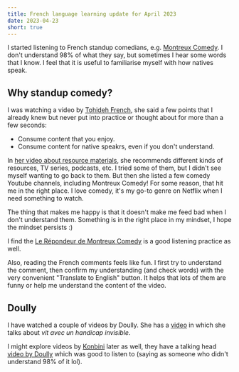 ```yaml
---
title: French language learning update for April 2023
date: 2023-04-23
short: true
---
```


I started listening to French standup comedians, e.g. [Montreux Comedy](https://montreuxcomedy.com/fr/la-chaine). I don't understand 98% of what they say, but sometimes I hear some words that I know. I feel that it is useful to familiarise myself with how natives speak.

## Why standup comedy?

I was watching a video by [Tohideh French](https://www.youtube.com/@Tohideh), she said a few points that I already knew but never put into practice or thought about for more than a few seconds:

* Consume content that you enjoy.
* Consume content for native speakrs, even if you don't understand.

In [her video about resource materials](https://www.youtube.com/watch?v=QmvvpEyr-mE&t=908s), she recommends different kinds of resources, TV series, podcasts, etc. I tried some of them, but I didn't see myself wanting to go back to them. But then she listed a few comedy Youtube channels, including Montreux Comedy! For some reason, that hit me in the right place. I love comedy, it's my go-to genre on Netflix when I need something to watch.

The thing that makes me happy is that it doesn't make me feed bad when I don't understand them. Something is in the right place in my mindset, I hope the mindset persists :)

I find the [Le Répondeur de Montreux Comedy](https://www.youtube.com/playlist?list=PL40TWjlepv_o8SBm7MBz7bT7rW-sTTfUY) is a good listening practice as well.

Also, reading the French comments feels like fun. I first try to understand the comment, then confirm my understanding (and check words) with the very convenient "Translate to English" button. It helps that lots of them are funny or help me understand the content of the video.

## Doully

I have watched a couple of videos by Doully. She has a [video](https://www.youtube.com/watch?v=U720kk2m7kw) in which she talks about *vit avec un handicap invisible*.

I might explore videos by [Konbini](https://www.konbini.com/categorie/videos/) later as well, they have a talking head [video by Doully](https://www.youtube.com/watch?v=U720kk2m7kw) which was good to listen to (saying as someone who didn't understand 98% of it lol).

<!--
## New words

I don't plan to revise these words, I might forget them, also the meanings might be wrong, but just the act of writing them forces me to revise them once, so here we go :)

*
-->